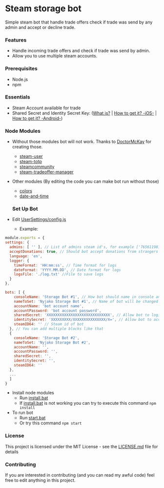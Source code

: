 # Steam storage bot
 
Simple steam bot that handle trade offers check if trade was send by any admin and accept or decline trade.
### Features
+ Handle incoming trade offers and check if trade was send by admin.
+ Allow you to use multiple steam accounts.

### Prerequisites
+ Node.js
+ npm

### Essentials
+ Steam Account available for trade
+ Shared Secret and Identity Secret Key: ([What is?](http://searchsecurity.techtarget.com/definition/shared-secret) | [How to get it? -iOS-](https://forums.backpack.tf/index.php?/topic/45995-guide-how-to-get-your-shared-secret-from-ios-device-steam-mobile/) | [How to get it? -Android-](https://forums.backpack.tf/index.php?/topic/46354-guide-how-to-find-the-steam-identity_secret-on-an-android-phone/))

### Node Modules
+ Without those modules bot will not work. Thanks to [DoctorMcKay](https://github.com/DoctorMcKay) for creating those.
  + [steam-user](https://www.npmjs.com/package/steam-user)
  + [steam-totp](https://www.npmjs.com/package/steam-totp)
  + [steamcommunity](https://www.npmjs.com/package/steamcommunity)
  + [steam-tradeoffer-manager](https://www.npmjs.com/package/steam-tradeoffer-manager)
+ Other modules (By editing the code you can make bot run without those)
  + [colors](https://www.npmjs.com/package/colors)
  + [date-and-time](https://www.npmjs.com/package/date-and-time)
  
  ### Set Up Bot
 + Edit [UserSettings/config.js](https://github.com/Nyjako/Steam-storage-bot/blob/master/UserSettings/config.js)
   +  Example:
  ```javascript
  module.exports = {
  settings: {
    admins: [ '' ], // List of admins steam id's, for example ['76561198115351967',...]
    acceptDonations: true, // Should bot accept donations from strangers
    language: 'en',
    logger: {
      timeFormat: 'HH:mm:ss', // Time format for logs
      dateFormat: 'YYYY.MM.DD', // Date format for logs
      logsFile: './log.txt' //File to save logs
    }
  },

  bots: [ {
      consoleName: 'Storage Bot #1', // How bot should name in console and log file
      nameToSet: 'Nyjako Storage Bot #1', // Name of bot will be changed to this
      accountName: 'bot account name',
      accountPassword: 'bot account password',
      sharedSecret: 'XXXXXXXXXXXXXXXXXXXXXXXXXXXXX', // Allow bot to login without steam mobile token
      identitySecret: 'XXXXXXXXX/XXXXXXXXXXXXXXX/X=', // Allow bot to accept offers
      steamID64: '' // Steam id of bot
    }, // You can add multiple blocks like that
    {
      consoleName: 'Storage Bot #2',
      nameToSet: 'Nyjako Storage Bot #2',
      accountName: '',
      accountPassword: '',
      sharedSecret: '',
      identitySecret: '',
      steamID64: ''
    },
    ...
    ]
}
```
 + Install node modules
   +  Run [install.bat](https://github.com/Nyjako/Steam-storage-bot/blob/master/install.bat)
   +  If [install.bat](https://github.com/Nyjako/Steam-storage-bot/blob/master/install.bat) is not working you can try to execute this command `npm install`
  + To run bot
    +   Run [start.bat](https://github.com/Nyjako/Steam-storage-bot/blob/master/start.bat)
    +   Or try this command `npm start`

### License
 This project is licensed under the MIT License - see the [LICENSE.md](https://github.com/Nyjako/Steam-storage-bot/blob/master/LICENSE) file for details

### Contributing
If you are interested in contributing (and you can read my awful code) feel free to edit anything in this project.

